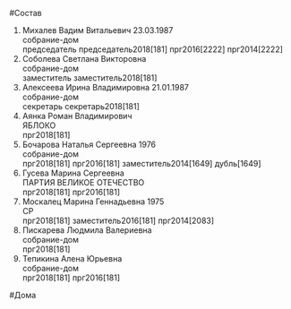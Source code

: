 #Состав  
1. Михалев Вадим Витальевич 23.03.1987  
    собрание-дом  
    председатель председатель2018[181] прг2016[2222] прг2014[2222]  
2. Соболева Светлана Викторовна  
    собрание-дом  
    заместитель заместитель2018[181]  
3. Алексеева Ирина Владимировна 21.01.1987  
    собрание-дом  
    секретарь секретарь2018[181]  
4. Аянка Роман Владимирович  
    ЯБЛОКО  
    прг2018[181]  
5. Бочарова Наталья Сергеевна 1976  
    собрание-дом  
    прг2018[181] прг2016[181] заместитель2014[1649] дубль[1649]  
6. Гусева Марина Сергеевна  
    ПАРТИЯ ВЕЛИКОЕ ОТЕЧЕСТВО  
    прг2018[181] прг2016[181]  
7. Москалец Марина Геннадьевна 1975  
    СР  
    прг2018[181] заместитель2016[181] прг2014[2083]  
8. Пискарева Людмила Валериевна  
    собрание-дом  
    прг2018[181]  
9. Тепикина Алена Юрьевна  
    собрание-дом  
    прг2018[181] прг2016[181]  
  
#Дома  
  
